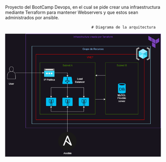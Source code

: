 Proyecto del BootCamp Devops, en el cual se pide crear una infraestructura mediante Terraform para mantener Webservers y que estos sean administrados por ansible.

                                           # Diagrama de la arquitectura

![](./images/infra_azure.png)
